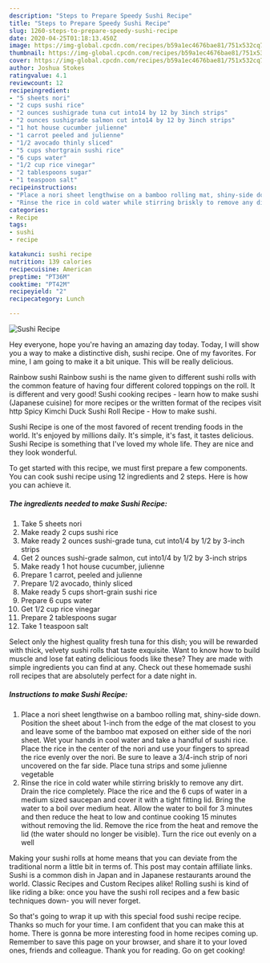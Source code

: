 ```yaml
---
description: "Steps to Prepare Speedy Sushi Recipe"
title: "Steps to Prepare Speedy Sushi Recipe"
slug: 1260-steps-to-prepare-speedy-sushi-recipe
date: 2020-04-25T01:18:13.450Z
image: https://img-global.cpcdn.com/recipes/b59a1ec4676bae81/751x532cq70/sushi-recipe-recipe-main-photo.jpg
thumbnail: https://img-global.cpcdn.com/recipes/b59a1ec4676bae81/751x532cq70/sushi-recipe-recipe-main-photo.jpg
cover: https://img-global.cpcdn.com/recipes/b59a1ec4676bae81/751x532cq70/sushi-recipe-recipe-main-photo.jpg
author: Joshua Stokes
ratingvalue: 4.1
reviewcount: 12
recipeingredient:
- "5 sheets nori"
- "2 cups sushi rice"
- "2 ounces sushigrade tuna cut into14 by 12 by 3inch strips"
- "2 ounces sushigrade salmon cut into14 by 12 by 3inch strips"
- "1 hot house cucumber julienne"
- "1 carrot peeled and julienne"
- "1/2 avocado thinly sliced"
- "5 cups shortgrain sushi rice"
- "6 cups water"
- "1/2 cup rice vinegar"
- "2 tablespoons sugar"
- "1 teaspoon salt"
recipeinstructions:
- "Place a nori sheet lengthwise on a bamboo rolling mat, shiny-side down. Position the sheet about 1-inch from the edge of the mat closest to you and leave some of the bamboo mat exposed on either side of the nori sheet. Wet your hands in cool water and take a handful of sushi rice. Place the rice in the center of the nori and use your fingers to spread the rice evenly over the nori. Be sure to leave a 3/4-inch strip of nori uncovered on the far side. Place tuna strips and some julienne vegetable"
- "Rinse the rice in cold water while stirring briskly to remove any dirt. Drain the rice completely. Place the rice and the 6 cups of water in a medium sized saucepan and cover it with a tight fitting lid. Bring the water to a boil over medium heat. Allow the water to boil for 3 minutes and then reduce the heat to low and continue cooking 15 minutes without removing the lid. Remove the rice from the heat and remove the lid (the water should no longer be visible). Turn the rice out evenly on a well"
categories:
- Recipe
tags:
- sushi
- recipe

katakunci: sushi recipe 
nutrition: 139 calories
recipecuisine: American
preptime: "PT36M"
cooktime: "PT42M"
recipeyield: "2"
recipecategory: Lunch

---
```



![Sushi Recipe](https://img-global.cpcdn.com/recipes/b59a1ec4676bae81/751x532cq70/sushi-recipe-recipe-main-photo.jpg)

Hey everyone, hope you're having an amazing day today. Today, I will show you a way to make a distinctive dish, sushi recipe. One of my favorites. For mine, I am going to make it a bit unique. This will be really delicious.

Rainbow sushi Rainbow sushi is the name given to different sushi rolls with the common feature of having four different colored toppings on the roll. It is different and very good! Sushi cooking recipes - learn how to make sushi (Japanese cuisine) for more recipes or the written format of the recipes visit http Spicy Kimchi Duck Sushi Roll Recipe - How to make sushi.

Sushi Recipe is one of the most favored of recent trending foods in the world. It's enjoyed by millions daily. It's simple, it's fast, it tastes delicious. Sushi Recipe is something that I've loved my whole life. They are nice and they look wonderful.


To get started with this recipe, we must first prepare a few components. You can cook sushi recipe using 12 ingredients and 2 steps. Here is how you can achieve it.

<!--inarticleads1-->

##### The ingredients needed to make Sushi Recipe:

1. Take 5 sheets nori
1. Make ready 2 cups sushi rice
1. Make ready 2 ounces sushi-grade tuna, cut into1/4 by 1/2 by 3-inch strips
1. Get 2 ounces sushi-grade salmon, cut into1/4 by 1/2 by 3-inch strips
1. Make ready 1 hot house cucumber, julienne
1. Prepare 1 carrot, peeled and julienne
1. Prepare 1/2 avocado, thinly sliced
1. Make ready 5 cups short-grain sushi rice
1. Prepare 6 cups water
1. Get 1/2 cup rice vinegar
1. Prepare 2 tablespoons sugar
1. Take 1 teaspoon salt


Select only the highest quality fresh tuna for this dish; you will be rewarded with thick, velvety sushi rolls that taste exquisite. Want to know how to build muscle and lose fat eating delicious foods like these? They are made with simple ingredients you can find at any. Check out these homemade sushi roll recipes that are absolutely perfect for a date night in. 

<!--inarticleads2-->

##### Instructions to make Sushi Recipe:

1. Place a nori sheet lengthwise on a bamboo rolling mat, shiny-side down. Position the sheet about 1-inch from the edge of the mat closest to you and leave some of the bamboo mat exposed on either side of the nori sheet. Wet your hands in cool water and take a handful of sushi rice. Place the rice in the center of the nori and use your fingers to spread the rice evenly over the nori. Be sure to leave a 3/4-inch strip of nori uncovered on the far side. Place tuna strips and some julienne vegetable
1. Rinse the rice in cold water while stirring briskly to remove any dirt. Drain the rice completely. Place the rice and the 6 cups of water in a medium sized saucepan and cover it with a tight fitting lid. Bring the water to a boil over medium heat. Allow the water to boil for 3 minutes and then reduce the heat to low and continue cooking 15 minutes without removing the lid. Remove the rice from the heat and remove the lid (the water should no longer be visible). Turn the rice out evenly on a well


Making your sushi rolls at home means that you can deviate from the traditional norm a little bit in terms of. This post may contain affiliate links. Sushi is a common dish in Japan and in Japanese restaurants around the world. Classic Recipes and Custom Recipes alike! Rolling sushi is kind of like riding a bike: once you have the sushi roll recipes and a few basic techniques down- you will never forget. 

So that's going to wrap it up with this special food sushi recipe recipe. Thanks so much for your time. I am confident that you can make this at home. There is gonna be more interesting food in home recipes coming up. Remember to save this page on your browser, and share it to your loved ones, friends and colleague. Thank you for reading. Go on get cooking!
